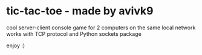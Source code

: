 # tic-tac-toe - made by avivk9
cool server-client console game for 2 computers on the same local network
works with TCP protocol and Python sockets package

enjoy :)
